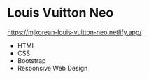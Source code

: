 # Louis Vuitton Neo
https://mjkorean-louis-vuitton-neo.netlify.app/

- HTML
- CSS
- Bootstrap
- Responsive Web Design

